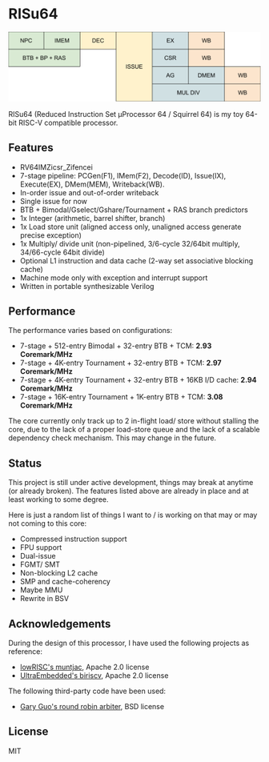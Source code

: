 # RISu64

![pipeline_diagram](doc/pipeline.svg)

RISu64 (Reduced Instruction Set μProcessor 64 / Squirrel 64) is my toy 64-bit RISC-V compatible processor.

## Features

- RV64IMZicsr_Zifencei
- 7-stage pipeline: PCGen(F1), IMem(F2), Decode(ID), Issue(IX), Execute(EX), DMem(MEM), Writeback(WB).
- In-order issue and out-of-order writeback
- Single issue for now
- BTB + Bimodal/Gselect/Gshare/Tournament + RAS branch predictors
- 1x Integer (arithmetic, barrel shifter, branch)
- 1x Load store unit (aligned access only, unaligned access generate precise exception)
- 1x Multiply/ divide unit (non-pipelined, 3/6-cycle 32/64bit multiply, 34/66-cycle 64bit divide)
- Optional L1 instruction and data cache (2-way set associative blocking cache)
- Machine mode only with exception and interrupt support
- Written in portable synthesizable Verilog

## Performance

The performance varies based on configurations:

- 7-stage + 512-entry Bimodal + 32-entry BTB + TCM: **2.93 Coremark/MHz**
- 7-stage + 4K-entry Tournament + 32-entry BTB + TCM: **2.97 Coremark/MHz**
- 7-stage + 4K-entry Tournament + 32-entry BTB + 16KB I/D cache: **2.94 Coremark/MHz**
- 7-stage + 16K-entry Tournament + 1K-entry BTB + TCM: **3.08 Coremark/MHz**

The core currently only track up to 2 in-flight load/ store without stalling the core, due to the lack of a proper load-store queue and the lack of a scalable dependency check mechanism. This may change in the future.

## Status

This project is still under active development, things may break at anytime (or already broken). The features listed above are already in place and at least working to some degree.

Here is just a random list of things I want to / is working on that may or may not coming to this core:

- Compressed instruction support
- FPU support
- Dual-issue
- FGMT/ SMT
- Non-blocking L2 cache
- SMP and cache-coherency
- Maybe MMU
- Rewrite in BSV

## Acknowledgements

During the design of this processor, I have used the following projects as reference:

- [lowRISC's muntjac](https://github.com/lowRISC/muntjac), Apache 2.0 license
- [UltraEmbedded's biriscv](https://github.com/ultraembedded/biriscv), Apache 2.0 license

The following third-party code have been used:

- [Gary Guo's round robin arbiter](https://garyguo.net/), BSD license

## License

MIT
